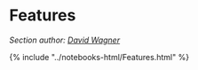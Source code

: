 Features
========

*Section author: [David Wagner](https://www.cs.berkeley.edu/~daw/)*

{% include "../notebooks-html/Features.html" %}
